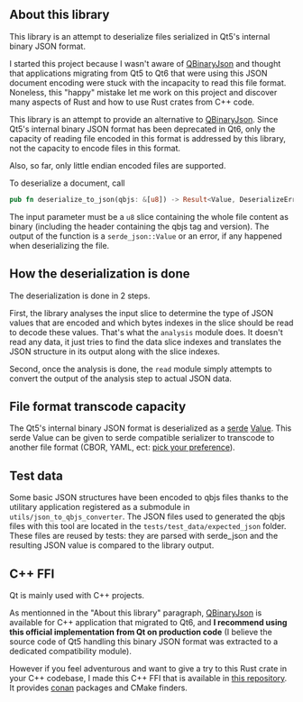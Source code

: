 ## About this library

This library is an attempt to deserialize files serialized in Qt5's internal binary JSON format.

I started this project because I wasn't aware of [QBinaryJson](https://doc.qt.io/qt-6/qbinaryjson.html) and thought that applications migrating from Qt5 to Qt6 that were using this JSON document encoding were stuck with the incapacity to read this file format. Noneless, this "happy" mistake let me work on this project and discover many aspects of Rust and how to use Rust crates from C++ code.

This library is an attempt to provide an alternative to [QBinaryJson](https://doc.qt.io/qt-6/qbinaryjson.html). Since Qt5's internal binary JSON format has been deprecated in Qt6, only the capacity of reading file encoded in this format is addressed by this library, not the capacity to encode files in this format.

Also, so far, only little endian encoded files are supported.

To deserialize a document, call
```Rust
pub fn deserialize_to_json(qbjs: &[u8]) -> Result<Value, DeserializeError> { ... }
```

The input parameter must be a `u8` slice containing the whole file content as binary (including the header containing the qbjs tag and version).
The output of the function is a `serde_json::Value` or an error, if any happened when deserializing the file.

## How the deserialization is done

The deserialization is done in 2 steps.

First, the library analyses the input slice to determine the type of JSON values that are encoded and which bytes indexes in the slice should be read to decode these values.
That's what the `analysis` module does. It doesn't read any data, it just tries to find the data slice indexes and translates the JSON structure in its output along with the slice indexes.

Second, once the analysis is done, the `read` module simply attempts to convert the output of the analysis step to actual JSON data.

## File format transcode capacity

The Qt5's internal binary JSON format is deserialized as a [serde](https://crates.io/crates/serde) [Value](https://docs.rs/serde_json/latest/serde_json/value/enum.Value.html). This serde Value can be given to serde compatible serializer to transcode to another file format (CBOR, YAML, ect: [pick your preference](https://serde.rs/#data-formats)).

## Test data

Some basic JSON structures have been encoded to qbjs files thanks to the utilitary application registered as a submodule in `utils/json_to_qbjs_converter`.
The JSON files used to generated the qbjs files with this tool are located in the `tests/test_data/expected_json` folder.
These files are reused by tests: they are parsed with serde_json and the resulting JSON value is compared to the library output.

## C++ FFI
Qt is mainly used with C++ projects.

As mentionned in the "About this library" paragraph, [QBinaryJson](https://doc.qt.io/qt-6/qbinaryjson.html) is available for C++ application that migrated to Qt6, and __I recommend using this official implementation from Qt on production code__ (I believe the source code of Qt5 handling this binary JSON format was extracted to a dedicated compatibility module).

However if you feel adventurous and want to give a try to this Rust crate in your C++ codebase, I made this C++ FFI that is available in [this repository](https://gitlab.com/qbjs_deserializer/qbjs_deserializer_cxx).
It provides [conan](https://conan.io/) packages and CMake finders.
